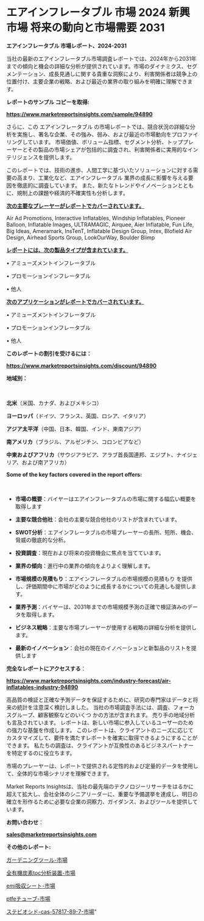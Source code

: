 # エアインフレータブル 市場 2024 新興市場 将来の動向と市場需要 2031

<strong>エアインフレータブル 市場レポート、2024-2031</strong>

当社の最新のエアインフレータブル市場調査レポートでは、2024年から2031年までの傾向と機会の詳細な分析が提供されています。市場のダイナミクス、セグメンテーション、成長見通しに関する貴重な洞察により、利害関係者は競争上の位置付け、主要企業の戦略、および最近の業界の取り組みを明確に理解できます。



<strong>レポートのサンプル コピーを取得:</strong> <a href=https://www.marketreportsinsights.com/sample/94890>

<strong><u>https://www.marketreportsinsights.com/sample/94890</u></strong></a>

さらに、この エアインフレータブル の市場レポートでは、競合状況の詳細な分析を実施し、著名な企業、その強み、弱み、および最近の市場動向をプロファイリングしています。 市場価値、ボリューム指標、セグメント分析、トッププレーヤーとその製品の市場シェアが包括的に調査され、利害関係者に実用的なインテリジェンスを提供します。

このレポートでは、技術の進歩、人間工学に基づいたソリューションに対する需要の高まり、工業化など、エアインフレータブル 業界の成長に影響を与える要因を徹底的に調査しています。 また、新たなトレンドやイノベーションとともに、規制上の課題や経済的不確実性も分析します。



<strong><u>次の主要なプレーヤーがレポートでカバーされています。</u></strong>

Air Ad Promotions, Interactive Inflatables, Windship Inflatables, Pioneer Balloon, Inflatable Images, ULTRAMAGIC, Airquee, Aier Inflatable, Fun Life, Big Ideas, Ameramark, InsTenT, Inflatable Design Group, Intex, Blofield Air Design, Airhead Sports Group, LookOurWay, Boulder Blimp



<strong><u><b>レポートには、次の製品タイプが含まれています。</b></u></strong>

• アミューズメントインフレータブル

• プロモーションインフレータブル

• 他人



<strong><u><b>次のアプリケーションがレポートでカバーされています。</b></u></strong>

• アミューズメントインフレータブル

• プロモーションインフレータブル

• 他人



<strong><b>このレポートの割引を受けるには：</b></strong>

<a href=https://www.marketreportsinsights.com/discount/94890>

<strong><u>https://www.marketreportsinsights.com/discount/94890</u></strong></a>



<strong>地域別：</strong>

<strong> </strong>



<strong>北米</strong>（米国、カナダ、およびメキシコ）



<strong>ヨーロッパ</strong>（ドイツ、フランス、英国、ロシア、イタリア）



<strong>アジア太平洋</strong>（中国、日本、韓国、インド、東南アジア）



<strong>南アメリカ</strong>（ブラジル、アルゼンチン、コロンビアなど）



<strong>中東およびアフリカ</strong>（サウジアラビア、アラブ首長国連邦、エジプト、ナイジェリア、および南アフリカ）



<strong>Some of the key factors covered in the report offers:</strong>

<strong> </strong>
<ul>
  <li>

<strong>市場の概要</strong>：バイヤーはエアインフレータブルの市場に関する幅広い概要を取得します</li>
  <li>

<strong>主要な競合他社</strong>：会社の主要な競合他社のリストが含まれています。</li>
  <li>

<strong>SWOT分析</strong>：エアインフレータブルの市場プレーヤーの長所、短所、機会、脅威の徹底的な分析。</li>
  <li>

<strong>投資調査</strong>：現在および将来の投資機会に焦点を当てています。</li>
  <li>

<strong>業界の傾向</strong>：進行中の業界の傾向をよりよく理解します。</li>
  <li>

<strong>市場規模の見積もり</strong>：エアインフレータブルの市場規模の見積もり を提供し、評価期間中に市場がどのように成長するかについての見通しも提供します。</li>
  <li>

<strong>業界予測</strong>：バイヤーは、2031年までの市場規模予測の正確で検証済みのデータを取得します。</li>
  <li>

<strong>ビジネス戦略</strong>：主要な市場プレーヤーが使用する戦略の詳細な分析を提供します。</li>
  <li>

<strong>最新のイノベーション</strong>：会社の現在のイノベーションと新製品のリストを提供します</li>
</ul>


<strong>完全なレポートにアクセスする</strong>：

<a href=https://www.marketreportsinsights.com/industry-forecast/air-inflatables-industry-94890>

<strong><u>https://www.marketreportsinsights.com/industry-forecast/air-inflatables-industry-94890</u></strong></a>

高品質の検証と正確な予測データを保証するために、研究の専門家はデータと将来の統計を注意深く検討しました。 当社の市場調査手法には、調査、フォーカスグループ、顧客観察などのいくつ かの方法が含まれます。 売り手の地域分析も言及されています。 レポートは、新しい市場に参入しているユーザーのための強力な基盤を作成します。 このレポートは、クライアントのニーズに応じてカスタマイズして、要件を満たすレポートを確実に取得できるようにすることができます。 私たちの調査は、クライアントが互換性のあるビジネスパートナーを特定するのに役立ちます。

市場のプレーヤーは、レポートで提供される定性的および定量的データを使用して、全体的な市場シナリオを理解できます。

Market Reports Insightsは、当社の最先端のテクノロジーリサーチをはるかに超えて拡大し、会社全体のシニアリーダーに、重要な予備選挙を達成し、明日の確立を形作るために必要な企業の洞察力、ガイダンス、およびツールを提供しています。



<strong><b>お問い合わせ</b></strong>：

<a href=mailto:sales@marketreportsinsights.com>

<strong><u>sales@marketreportsinsights.com</u></strong></a>



<strong>その他のレポート:</strong>

<a href=https://www.linkedin.com/pulse/ガーデニングツール-市場-2030-年までの需要に焦点を当てた-2023-vivef/>ガーデニングツール-市場</a>

<a href=https://www.linkedin.com/pulse/全有機炭素toc分析装置-市場-2023-収益と成長ドライバー-2030-pr-news-hub-smwvf/>全有機炭素toc分析装置-市場</a>

<a href=https://www.linkedin.com/pulse/emi吸収シート-市場-2023-総利益と主要ベンダー-2030-analytics-achievers-24-analysis-mfypf/>emi吸収シート-市場</a>

<a href=https://www.linkedin.com/pulse/ptfeチューブ-市場-2023-swot-分析と最新イノベーション-2030-pr-news-hub-oy0ef/>ptfeチューブ-市場</a>

<a href=https://www.linkedin.com/pulse/ステビオシド-cas-57817-89-7-市場-2023-年のダイナミクスとビジネストレンド-eoi5f/>ステビオシド-cas-57817-89-7-市場</a>"
